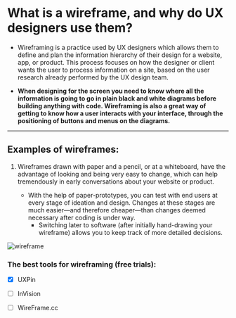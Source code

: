 # What is a wireframe, and why do UX designers use them?

* Wireframing is a practice used by UX designers which allows them to define and plan the information hierarchy of their design for a website, app, or product. This process focuses on how the designer or client wants the user to process information on a site, based on the user research already performed by the UX design team.

* **When designing for the screen you need to know where all the information is going to go in plain black and white diagrams before building anything with code. Wireframing is also a great way of getting to know how a user interacts with your interface, through the positioning of buttons and menus on the diagrams.**
___
## Examples of wireframes:

1. Wireframes drawn with paper and a pencil, or at a whiteboard, have the advantage of looking and being very easy to change, which can help tremendously in early conversations about your website or product.

   - With the help of paper-prototypes, you can test with end users at every stage of ideation and design. Changes at these stages are much easier—and therefore cheaper—than changes deemed necessary after coding is under way.
     - Switching later to software (after initially hand-drawing your wireframe) allows you to keep track of more detailed decisions.


![wireframe](https://www.freepik.com/blog/app/uploads/2019/05/how-use-wireframes-web-design-Cover-post-100.jpg)


### The best tools for wireframing (free trials):
- [x] UXPin
- [ ] InVision
- [ ] WireFrame.cc



    






